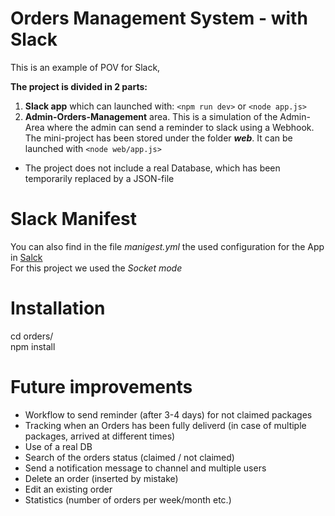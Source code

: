 Orders Management System - with Slack
======================================================================
This is an example of POV for Slack, 

**The project is divided in 2 parts:**
1. **Slack app** which can launched with:  `<npm run dev>` or `<node app.js>`
2. **Admin-Orders-Management** area. This is a simulation of the Admin-Area where the admin can send a reminder to slack using a Webhook. <br>The mini-project has been stored under the folder **_web_**. It can be launched with
   `<node web/app.js>`

* The project does not include a real Database, which has been temporarily replaced by a JSON-file 

Slack Manifest
===============

You can also find in the file _manigest.yml_ the used configuration for the App in [Salck](https://api.slack.com/apps)  
For this project we used the _Socket mode_

Installation
=======
cd orders/  
npm install

Future improvements
====================

* Workflow to send reminder (after 3-4 days) for not claimed packages
* Tracking when an Orders has been fully deliverd (in case of multiple packages, arrived at different times)
* Use of a real DB
* Search of the orders status (claimed / not claimed)
* Send a notification message to channel and multiple users
* Delete an order (inserted by mistake)
* Edit an existing order
* Statistics (number of orders per week/month etc.)



